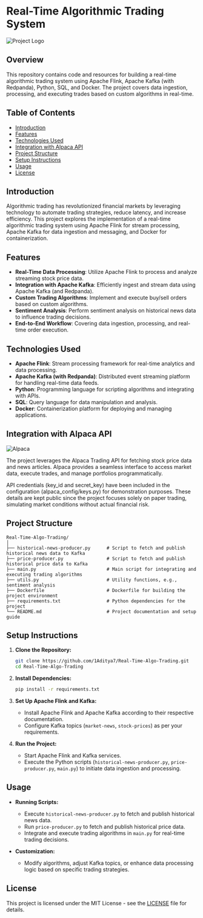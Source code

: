 # Real-Time Algorithmic Trading System

![Project Logo](https://TBD)

## Overview

This repository contains code and resources for building a real-time algorithmic trading system using Apache Flink, Apache Kafka (with Redpanda), Python, SQL, and Docker. The project covers data ingestion, processing, and executing trades based on custom algorithms in real-time.

## Table of Contents

- [Introduction](#introduction)
- [Features](#features)
- [Technologies Used](#technologies-used)
- [Integration with Alpaca API](#integration-with-alpaca-api)
- [Project Structure](#project-structure)
- [Setup Instructions](#setup-instructions)
- [Usage](#usage)
- [License](#license)

## Introduction

Algorithmic trading has revolutionized financial markets by leveraging technology to automate trading strategies, reduce latency, and increase efficiency. This project explores the implementation of a real-time algorithmic trading system using Apache Flink for stream processing, Apache Kafka for data ingestion and messaging, and Docker for containerization.

## Features

- **Real-Time Data Processing**: Utilize Apache Flink to process and analyze streaming stock price data.
- **Integration with Apache Kafka**: Efficiently ingest and stream data using Apache Kafka (and Redpanda).
- **Custom Trading Algorithms**: Implement and execute buy/sell orders based on custom algorithms.
- **Sentiment Analysis**: Perform sentiment analysis on historical news data to influence trading decisions.
- **End-to-End Workflow**: Covering data ingestion, processing, and real-time order execution.

## Technologies Used

- **Apache Flink**: Stream processing framework for real-time analytics and data processing.
- **Apache Kafka (with Redpanda)**: Distributed event streaming platform for handling real-time data feeds.
- **Python**: Programming language for scripting algorithms and integrating with APIs.
- **SQL**: Query language for data manipulation and analysis.
- **Docker**: Containerization platform for deploying and managing applications.

## Integration with Alpaca API

![Alpaca](https://miro.medium.com/v2/resize:fit:2000/1*hDQWsctiI00uCcp8Lc57NQ.png)

The project leverages the Alpaca Trading API for fetching stock price data and news articles. Alpaca provides a seamless interface to access market data, execute trades, and manage portfolios programmatically. 

API credentials (key_id and secret_key) have been included in the configuration (alpaca_config/keys.py) for demonstration purposes. These details are kept public since the project focuses solely on paper trading, simulating market conditions without actual financial risk.

## Project Structure

```
Real-Time-Algo-Trading/
│
├── historical-news-producer.py      # Script to fetch and publish historical news data to Kafka
├── price-producer.py                # Script to fetch and publish historical price data to Kafka
├── main.py                          # Main script for integrating and executing trading algorithms
├── utils.py                         # Utility functions, e.g., sentiment analysis
├── Dockerfile                       # Dockerfile for building the project environment
├── requirements.txt                 # Python dependencies for the project
└── README.md                        # Project documentation and setup guide
```

## Setup Instructions

1. **Clone the Repository:**
   ```bash
   git clone https://github.com/1Aditya7/Real-Time-Algo-Trading.git
   cd Real-Time-Algo-Trading
   ```

2. **Install Dependencies:**
   ```bash
   pip install -r requirements.txt
   ```

3. **Set Up Apache Flink and Kafka:**
   - Install Apache Flink and Apache Kafka according to their respective documentation.
   - Configure Kafka topics (`market-news`, `stock-prices`) as per your requirements.

4. **Run the Project:**
   - Start Apache Flink and Kafka services.
   - Execute the Python scripts (`historical-news-producer.py`, `price-producer.py`, `main.py`) to initiate data ingestion and processing.

## Usage

- **Running Scripts:**
  - Execute `historical-news-producer.py` to fetch and publish historical news data.
  - Run `price-producer.py` to fetch and publish historical price data.
  - Integrate and execute trading algorithms in `main.py` for real-time trading decisions.

- **Customization:**
  - Modify algorithms, adjust Kafka topics, or enhance data processing logic based on specific trading strategies.


## License

This project is licensed under the MIT License - see the [LICENSE](LICENSE) file for details.
